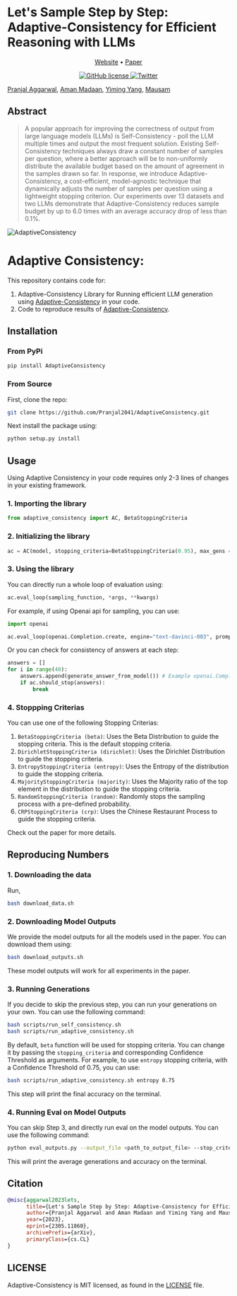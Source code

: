 # Let's Sample Step by Step: Adaptive-Consistency for Efficient Reasoning with LLMs

<p align="center">
  <a href="http://sample-step-by-step.info/">Website</a> •
  <a href="https://arxiv.org/abs/2305.11860">Paper</a> 
</p>


<p align="center">
    <a href="https://github.com/Pranjal2041/Adaptive-Consistency/blob/master/LICENSE">
            <img src="https://img.shields.io/github/license/Pranjal2041/Adaptive-Consistency.svg"
                alt="GitHub license">
    </a>
    <a href="https://twitter.com/intent/tweet?text=Check%20out%20Adaptive-Consistency%3A%20https%3A%2F%2Fgithub.com%2Fpranjal2041%2FAdaptiveeConsistency">
    <img src="https://img.shields.io/twitter/url/https/github.com/Pranjal2041/AdaptiveConsistency.svg?style=social" alt="Twitter">
    </a>      
</p>



<!-- <br> -->
[Pranjal Aggarwal](https://github.com/Pranjal2041), [Aman Madaan](https://madaan.github.io/), [Yiming Yang](https://www.cs.cmu.edu/~./yiming/),  [Mausam](https://www.cse.iitd.ac.in/~mausam/)
<!-- <br> -->

## Abstract
>A popular approach for improving the correctness of output from large language models (LLMs) is Self-Consistency - poll the LLM multiple times and output the most frequent solution. Existing Self-Consistency techniques always draw a constant number of samples per question, where a better approach will be to non-uniformly distribute the available budget based on the amount of agreement in the samples drawn so far. In response, we introduce Adaptive-Consistency, a cost-efficient, model-agnostic technique that dynamically adjusts the number of samples per question using a lightweight stopping criterion. Our experiments over 13 datasets and two LLMs demonstrate that Adaptive-Consistency reduces sample budget by up to 6.0 times with an average accuracy drop of less than 0.1%.
>

![AdaptiveConsistency](docs/static/images/ac_teaser_new.png)




# Adaptive Consistency: 
This repository contains code for:
1. Adaptive-Consistency Library for Running efficient LLM generation using [Adaptive-Consistency](http://sample-step-by-step.info) in your code.
2. Code to reproduce results of [Adaptive-Consistency](https://arxiv.org/abs/2305.11860).

## Installation

### From PyPi

```bash
pip install AdaptiveConsistency
```

### From Source

First, clone the repo:
```bash
git clone https://github.com/Pranjal2041/AdaptiveConsistency.git
```

Next install the package using: 
```bash 
python setup.py install
```

## Usage

Using Adaptive Consistency in your code requires only 2-3 lines of changes in your existing framework.

### 1. Importing the library

```python
from adaptive_consistency import AC, BetaStoppingCriteria
```

### 2. Initializing the library

```python
ac = AC(model, stopping_criteria=BetaStoppingCriteria(0.95), max_gens = 40)
```

### 3. Using the library

You can directly run a whole loop of evaluation using:

```python
ac.eval_loop(sampling_function, *args, **kwargs)
```

For example, if using Openai api for sampling, you can use:

```python
import openai

ac.eval_loop(openai.Completion.create, engine="text-davinci-003", prompt="Solve the questions ahead", max_tokens=5)
```

Or you can check for consistency of answers at each step:

```python
answers = []
for i in range(40):
    answers.append(generate_answer_from_model()) # Example openai.Completion.create
    if ac.should_stop(answers):
        break
```


### 4. Stoppping Criterias

You can use one of the following Stopping Criterias:

1. `BetaStoppingCriteria (beta)`: Uses the Beta Distribution to guide the stopping criteria. This is the default stopping criteria.
2. `DirichletStoppingCriteria (dirichlet)`: Uses the Dirichlet Distribution to guide the stopping criteria.
3. `EntropyStoppingCriteria (entropy)`: Uses the Entropy of the distribution to guide the stopping criteria.
4. `MajorityStoppingCriteria (majority)`: Uses the Majority ratio of the top element in the distribution to guide the stopping criteria.
5. `RandomStoppingCriteria (random)`: Randomly stops the sampling process with a pre-defined probability.
6. `CRPStoppingCriteria (crp)`: Uses the Chinese Restaurant Process to guide the stopping criteria.

Check out the paper for more details.


## Reproducing Numbers


### 1. Downloading the data

Run, 

```bash
bash download_data.sh
```

### 2. Downloading Model Outputs

We provide the model outputs for all the models used in the paper. You can download them using:

```bash
bash download_outputs.sh
```

These model outputs will work for all experiments in the paper.

### 3. Running Generations

If you decide to skip the previous step, you can run your generations on your own. You can use the following command:

```bash
bash scripts/run_self_consistency.sh
bash scripts/run_adaptive_consistency.sh
```

By default, `beta` function will be used for stopping criteria. You can change it by passing the `stopping_criteria` and corresponding Confidence Threshold as arguments. For example, to use `entropy` stopping criteria, with a Confidence Threshold of 0.75, you can use:

```bash
bash scripts/run_adaptive_consistency.sh entropy 0.75
``` 

This step will print the final accuracy on the terminal.

### 4. Running Eval on Model Outputs

You can skip Step 3, and directly run eval on the model outputs. You can use the following command:

```bash
python eval_outputs.py --output_file <path_to_output_file> --stop_criteria <stop_criteria> --stop_criteria_thresh <stop_criteria_thresh>
```

This will print the average generations and accuracy on the terminal.





## Citation

```bibtex
@misc{aggarwal2023lets,
      title={Let's Sample Step by Step: Adaptive-Consistency for Efficient Reasoning with LLMs}, 
      author={Pranjal Aggarwal and Aman Madaan and Yiming Yang and Mausam},
      year={2023},
      eprint={2305.11860},
      archivePrefix={arXiv},
      primaryClass={cs.CL}
}
```

## LICENSE

Adaptive-Consistency is MIT licensed, as found in the [LICENSE](LICENSE) file.